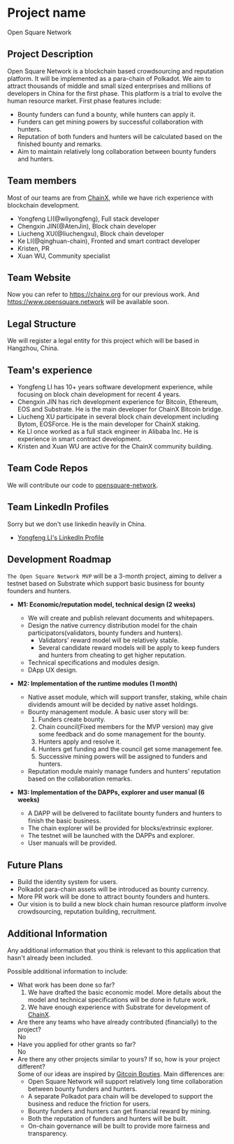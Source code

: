 # Project name
Open Square Network

## Project Description
Open Square Network is a blockchain based crowdsourcing and reputation platform. It will be implemented as a para-chain
of Polkadot. We aim to attract thousands of middle and small sized enterprises and millions of developers in China for the first phase. 
This platform is a trial to evolve the human resource market. First phase features include:
- Bounty funders can fund a bounty, while hunters can apply it.
- Funders can get mining powers by successful collaboration with hunters.
- Reputation of both funders and hunters will be calculated based on the finished bounty and remarks.
- Aim to maintain relatively long collaboration between bounty funders and hunters.

## Team members
Most of our teams are from [ChainX](https://chainx.org/), while we have rich experience with blockchain development.

* Yongfeng LI(@wliyongfeng), Full stack developer
* Chengxin JIN(@AtenJin), Block chain developer
* Liucheng XU(@liuchengxu), Block chain developer
* Ke LI(@qinghuan-chain), Fronted and smart contract developer
* Kristen, PR
* Xuan WU, Community specialist

## Team Website	
Now you can refer to https://chainx.org for our previous work. And https://www.opensquare.network will be available soon.

## Legal Structure 
We will register a legal entity for this project which will be based in Hangzhou, China.

## Team's experience

- Yongfeng LI has 10+ years software development experience, while focusing on block chain development for recent 4 years.
- Chengxin JIN has rich development experience for Bitcoin, Ethereum, EOS and Substrate. He is the main developer for ChainX Bitcoin bridge.
- Liucheng XU participate in several block chain development including Bytom, EOSForce. He is the main developer for ChainX staking. 
- Ke LI once worked as a full stack engineer in Alibaba Inc. He is experience in smart contract development.
- Kristen and Xuan WU are active for the ChainX community building.

## Team Code Repos
We will contribute our code to [opensquare-network](https://github.com/opensquare-network).

## Team LinkedIn Profiles
Sorry but we don't use linkedin heavily in China.

- [Yongfeng LI's LinkedIn Profile](https://www.linkedin.com/in/yongfeng-li-80950017/)

## Development Roadmap
`The Open Square Network MVP` will be a 3-month project, aiming to deliver a testnet based on Substrate which support basic business for bounty founders and hunters.

* **M1: Economic/reputation model, technical design (2 weeks)**
  - We will create and publish relevant documents and whitepapers.
  - Design the native currency distribution model for the chain participators(validators, bounty funders and hunters).
    - Validators' reward model will be relatively stable.
    - Several candidate reward models will be apply to keep funders and hunters from cheating to get higher reputation.
  - Technical specifications and modules design.
  - DApp UX design.
  
* **M2: Implementation of the runtime modules (1 month)**
  - Native asset module, which will support transfer, staking, while chain dividends amount will be decided by native asset holdings.
  - Bounty management module. A basic user story will be:
    1. Funders create bounty.
    2. Chain council(Fixed members for the MVP version) may give some feedback and do some management for the bounty.
    3. Hunters apply and resolve it.
    4. Hunters get funding and the council get some management fee.
    5. Successive mining powers will be assigned to funders and hunters.
  - Reputation module mainly manage funders and hunters' reputation based on the collaboration remarks.
  
* **M3: Implementation of the DAPPs, explorer and user manual (6 weeks)**
  - A DAPP will be delivered to facilitate bounty funders and hunters to finish the basic business.
  - The chain explorer will be provided for blocks/extrinsic explorer.
  - The testnet will be launched with the DAPPs and explorer.
  - User manuals will be provided.
  

## Future Plans
* Build the identity system for users.
* Polkadot para-chain assets will be introduced as bounty currency.
* More PR work will be done to attract bounty founders and hunters.
* Our vision is to build a new block chain human resource platform involve crowdsourcing, reputation building, recruitment.

## Additional Information
Any additional information that you think is relevant to this application that hasn't already been included.

Possible additional information to include:
* What work has been done so far?  
  1. We have drafted the basic economic model. More details about the model and technical specifications will be done in future work.
  2. We have enough experience with Substrate for development of [ChainX](https://github.com/chainx-org). 
* Are there any teams who have already contributed (financially) to the project?  
No
* Have you applied for other grants so far?  
No
* Are there any other projects similar to yours? If so, how is your project different?  
Some of our ideas are inspired by [Gitcoin Bouties](https://gitcoin.co/bounties/funder). Main differences are:
  - Open Square Network will support relatively long time collaboration between bounty funders and hunters.
  - A separate Polkadot para chain will be developed to support the business and reduce the friction for users.
  - Bounty funders and hunters can get financial reward by mining.   
  - Both the reputation of funders and hunters will be built.
  - On-chain governance will be built to provide more fairness and transparency.
